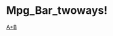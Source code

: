 # Mpg_Bar_twoways!
[A+B](https://user-images.githubusercontent.com/119742720/206862714-af49a2b4-7157-4835-9f4b-eea1d13b8f81.png)
